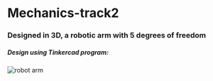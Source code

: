 # Mechanics-track2
### Designed in 3D, a robotic arm with 5 degrees of freedom
##### Design using Tinkercad program:
![robot arm](https://github.com/user-attachments/assets/ba53f17a-80a1-4f94-972b-22f27056c2a8)
